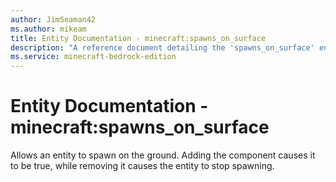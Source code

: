 ```yaml
---
author: JimSeaman42
ms.author: mikeam
title: Entity Documentation - minecraft:spawns_on_surface
description: "A reference document detailing the 'spawns_on_surface' entity filter"
ms.service: minecraft-bedrock-edition
---
```


# Entity Documentation - minecraft:spawns_on_surface

Allows an entity to spawn on the ground. Adding the component causes it to be true, while removing it causes the entity to stop spawning.
